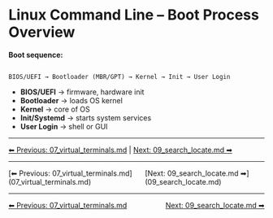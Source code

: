 # Linux Command Line – Boot Process Overview

**Boot sequence:**
```

BIOS/UEFI → Bootloader (MBR/GPT) → Kernel → Init → User Login

```

* **BIOS/UEFI** → firmware, hardware init  
* **Bootloader** → loads OS kernel  
* **Kernel** → core of OS  
* **Init/Systemd** → starts system services  
* **User Login** → shell or GUI

---
[⬅ Previous: 07_virtual_terminals.md](07_virtual_terminals.md) | [Next: 09_search_locate.md ➡](09_search_locate.md)

<hr>
<div style="display: flex; justify-content: space-between;"><div>[⬅ Previous: 07_virtual_terminals.md](07_virtual_terminals.md)</div><div>[Next: 09_search_locate.md ➡](09_search_locate.md)</div></div>

<hr>
<div style='display: flex; justify-content: space-between;'>
  <div><a href='07_virtual_terminals.md'>⬅ Previous: 07_virtual_terminals.md</a></div>
  <div><a href='09_search_locate.md'>Next: 09_search_locate.md ➡</a></div>
</div>
